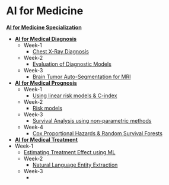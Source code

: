 # AI for Medicine

**[AI for Medicine Specialization](https://www.coursera.org/specializations/ai-for-medicine?)**
+ **[AI for Medical Diagnosis](https://www.coursera.org/learn/ai-for-medical-diagnosis)**
  + Week-1
    + [Chest X-Ray Diagnosis](https://github.com/jaygshah/AI-for-Medicine/blob/master/AI%20for%20Medical%20Diagnosis/Week-1/C1M1_Assignment.ipynb)
  + Week-2
    + [Evaluation of Diagnostic Models](https://github.com/jaygshah/AI-for-Medicine/blob/master/AI%20for%20Medical%20Diagnosis/Week-2/C1M2_Assignment.ipynb)
  + Week-3
    + [Brain Tumor Auto-Segmentation for MRI](https://github.com/jaygshah/AI-for-Medicine/blob/master/AI%20for%20Medical%20Diagnosis/Week-3/C1M3_Assignment.ipynb)
+ **[AI for Medical Prognosis](https://www.coursera.org/learn/ai-for-medical-prognosis)**
  + Week-1
    + [Using linear risk models & C-index](https://github.com/jaygshah/AI-for-Medicine/blob/master/AI%20for%20Medical%20Prognosis/Week-1/C2M1_Assignment.ipynb)
  + Week-2
    + [Risk models](https://github.com/jaygshah/AI-for-Medicine/blob/master/AI%20for%20Medical%20Prognosis/Week-2/C2M2_Assignment.ipynb)
  + Week-3
    + [Survival Analysis using non-parametric methods](https://github.com/jaygshah/AI-for-Medicine/blob/master/AI%20for%20Medical%20Prognosis/Week-3/C2M3_Assignment.ipynb)
  + Week-4
    + [Cox Proportional Hazards & Random Survival Forests](https://github.com/jaygshah/AI-for-Medicine/blob/master/AI%20for%20Medical%20Prognosis/Week-4/C2M4_Assignment.ipynb)
+ **[AI for Medical Treatment](https://www.coursera.org/learn/ai-for-medical-treatment)**
+ Week-1
    + [Estimating Treatment Effect using ML](https://github.com/jaygshah/AI-for-Medicine/blob/master/AI%20for%20Medical%20Treatment/Week-1/C3M1_Assignment.ipynb)
  + Week-2
    + [Natural Language Entity Extraction](https://github.com/jaygshah/AI-for-Medicine/blob/master/AI%20for%20Medical%20Treatment/Week-2/C3M2_Assignment.ipynb)
  + Week-3
    + []()